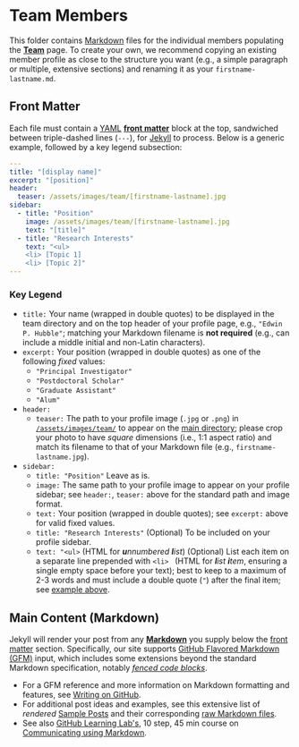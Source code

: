 # Team Members
This folder contains [Markdown](https://www.markdownguide.org/) files for the individual members populating the [**Team**](https://unlv-spfg.github.io/team/) page.
To create your own, we recommend copying an existing member profile as close to the structure you want (e.g., a simple paragraph or multiple, extensive sections) and renaming it as your `firstname-lastname.md`.


## Front Matter
Each file must contain a [YAML](https://yaml.org/) [**front matter**](https://jekyllrb.com/docs/front-matter/) block at the top, sandwiched between triple-dashed lines (`---`), for [Jekyll](https://jekyllrb.com/) to process.
Below is a generic example, followed by a key legend subsection:
```yaml
---
title: "[display name]"
excerpt: "[position]"
header:
  teaser: /assets/images/team/[firstname-lastname].jpg
sidebar:
  - title: "Position"
    image: /assets/images/team/[firstname-lastname].jpg
    text: "[title]"
  - title: "Research Interests"
    text: "<ul>
    <li> [Topic 1]
    <li> [Topic 2]"
---
```
### Key Legend
- `title:` Your name (wrapped in double quotes) to be displayed in the team directory and on the top header of your profile page, e.g., `"Edwin P. Hubble"`; matching your Markdown filename is **not required** (e.g., can include a middle initial and non-Latin characters).
- `excerpt:` Your position (wrapped in double quotes) as one of the following _fixed_ values:
  - `"Principal Investigator"`
  - `"Postdoctoral Scholar"`
  - `"Graduate Assistant"`
  - `"Alum"`
- `header:`
  - `teaser:` The path to your profile image (`.jpg` or `.png`) in [`/assets/images/team/`](https://github.com/UNLV-SPFG/UNLV-SPFG.github.io/tree/dev/assets/images/team) to appear on the [main directory](https://unlv-spfg.github.io/team/); please crop your photo to have *square* dimensions (i.e., 1:1 aspect ratio) and match its filename to that of your Markdown file (e.g., `firstname-lastname.jpg`).
- `sidebar:`
  - `title: "Position"` Leave as is.
  - `image:` The same path to your profile image to appear on your profile sidebar; see `header:`, `teaser:` above for the standard path and image format.
  - `text:` Your position (wrapped in double quotes); see `excerpt:` above for valid fixed values.
  - `title: "Research Interests"` (Optional) To be included on your profile sidebar.
  - `text: "<ul>` (HTML for _**u**nnumbered **l**ist_) (Optional) List each item on a separate line prepended with `<li> ` (HTML for _**l**ist **i**tem_, ensuring a single empty space before your text); best to keep to a maximum of 2-3 words and must include a double quote (`"`) after the final item; see [example above](#Front-Matter).


## Main Content (Markdown)
Jekyll will render your post from any [**Markdown**](https://www.markdownguide.org/) you supply below the [front matter](#Front-Matter) section.
Specifically, our site supports [GitHub Flavored Markdown (GFM)](https://github.github.com/gfm/) input, which includes some extensions beyond the standard Markdown specification, notably [_fenced code blocks_](https://github.github.com/gfm/#fenced-code-blocks).

- For a GFM reference and more information on Markdown formatting and features, see [Writing on GitHub](https://docs.github.com/en/github/writing-on-github).
- For additional post ideas and examples, see this extensive list of *rendered* [Sample Posts](https://mmistakes.github.io/minimal-mistakes/year-archive/) and their corresponding [raw Markdown files](https://github.com/mmistakes/minimal-mistakes/tree/gh-pages-3.1.6/_posts).
- See also [GitHub Learning Lab's](https://lab.github.com/), 10 step, 45 min course on [Communicating using Markdown](https://lab.github.com/githubtraining/communicating-using-markdown).
